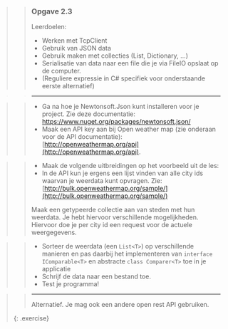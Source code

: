 >> ### Opgave 2.3
>> Leerdoelen:
>> * Werken met TcpClient 
>> * Gebruik van JSON data 
>> * Gebruik maken met collecties (List, Dictionary, …)
>> * Serialisatie van data naar een file die je via FileIO opslaat op de computer. 
>> * (Reguliere expressie in C# specifiek voor onderstaande eerste alternatief) 

>>---------------------------------------------------------------------------------

>> * Ga na hoe je Newtonsoft.Json kunt installeren voor je project. Zie deze documentatie: [https://www.nuget.org/packages/newtonsoft.json/ ](https://www.nuget.org/packages/newtonsoft.json/)
>> * Maak een API key aan bij Open weather map (zie onderaan voor de API documentatie): [http://openweathermap.org/api](http://openweathermap.org/api). 

>> * Maak de volgende uitbreidingen op het voorbeeld uit de les: 
>> * In de API kun je ergens een lijst vinden van alle city ids waarvan je weerdata kunt opvragen. Zie:  [http://bulk.openweathermap.org/sample/](http://bulk.openweathermap.org/sample/) 
>>
>> Maak een getypeerde collectie aan van steden met hun weerdata. Je hebt hiervoor verschillende mogelijkheden. Hiervoor doe je per city id een request voor de actuele weergegevens. 

>>* Sorteer de weerdata (een `List<T>`) op verschillende manieren en pas daarbij het implementeren van `interface IComparable<T>`  en abstracte `class Comparer<T>` toe in je applicatie 
>>* Schrijf de data naar een bestand toe. 
>>* Test je programma! 

>>---------------------------------------------------------------------------------
>>Alternatief. Je mag ook een andere open rest API gebruiken. 
>>
>{: .exercise}
